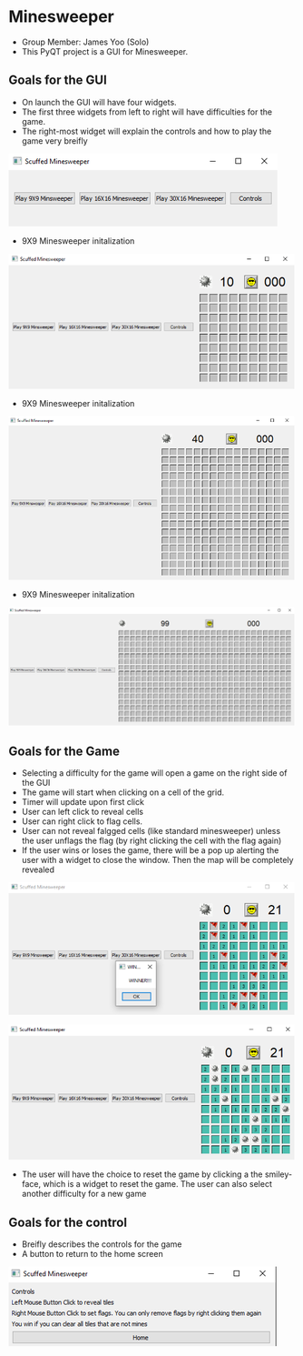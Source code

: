 # Minesweeper
* Group Member: James Yoo (Solo)
* This PyQT project is a GUI for Minesweeper.

## Goals for the GUI
* On launch the GUI will have four widgets.
* The first three widgets from left to right will have difficulties for the game. 
* The right-most widget will explain the controls and how to play the game very breifly

![](https://github.com/jamyooes/Minesweeper/blob/docs/readmeImages/home.PNG)

* 9X9 Minesweeper initalization

![](https://github.com/jamyooes/Minesweeper/blob/docs/readmeImages/easy.PNG)

* 9X9 Minesweeper initalization

![](https://github.com/jamyooes/Minesweeper/blob/docs/readmeImages/medium.PNG)

* 9X9 Minesweeper initalization

![](https://github.com/jamyooes/Minesweeper/blob/docs/readmeImages/hard.PNG)


## Goals for the Game
* Selecting a difficulty for the game will open a game on the right side of the GUI
* The game will start when clicking on a cell of the grid.
* Timer will update upon first click 
* User can left click to reveal cells
* User can right click to flag cells. 
* User can not reveal falgged cells (like standard minesweeper) unless the user unflags the flag (by right clicking the cell  with the flag again)
* If the user wins or loses the game, there will be a pop up alerting the user with a widget to close the window. Then the map 
will be completely revealed

![](https://github.com/jamyooes/Minesweeper/blob/docs/readmeImages/winScreen.PNG)

![](https://github.com/jamyooes/Minesweeper/blob/docs/readmeImages/reveal.PNG)

* The user will have the choice to reset the game by clicking a the smiley-face, which is a widget to reset the game. The user can also 
select another difficulty for a new game

## Goals for the control
* Breifly describes the controls for the game 
* A button to return to the home screen

![](https://github.com/jamyooes/Minesweeper/blob/docs/readmeImages/controls.PNG)
